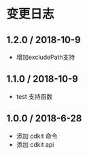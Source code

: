 # 变更日志

## 1.2.0 / 2018-10-9

- 增加excludePath支持

## 1.1.0 / 2018-10-9

- test 支持函数

## 1.0.0 / 2018-6-28

- 添加 cdkit 命令
- 添加 cdkit api
